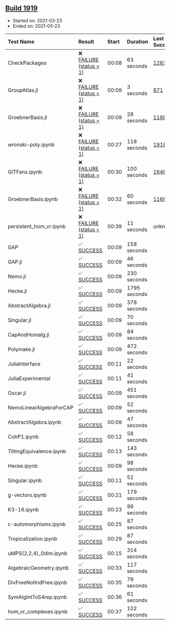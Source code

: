 ## [Build 1919](https://oscarci.mathematik.uni-kl.de/job/oscar-stable/1919/)

* Started on: 2021-03-23
* Ended on: 2021-03-23

| Test Name    | Result | Start | Duration | Last Success | First Failure |
|:-------------|:-------|:------|:---------|:-------------|:--------------|
| CheckPackages | ❌ [FAILURE (status = 1)](https://oscarci.mathematik.uni-kl.de/job/oscar-stable/1919/artifact/logs/build-1919/CheckPackages.log) | 00:08 | 63 seconds | [1263](https://oscarci.mathematik.uni-kl.de/job/oscar-stable/1263/) | [1264](https://oscarci.mathematik.uni-kl.de/job/oscar-stable/1264/) |
| GroupAtlas.jl | ❌ [FAILURE (status = 1)](https://oscarci.mathematik.uni-kl.de/job/oscar-stable/1919/artifact/logs/build-1919/GroupAtlas.jl.log) | 00:09 | 3 seconds | [871](https://oscarci.mathematik.uni-kl.de/job/oscar-stable/871/) | [872](https://oscarci.mathematik.uni-kl.de/job/oscar-stable/872/) |
| GroebnerBasis.jl | ❌ [FAILURE (status = 1)](https://oscarci.mathematik.uni-kl.de/job/oscar-stable/1919/artifact/logs/build-1919/GroebnerBasis.jl.log) | 00:09 | 28 seconds | [1168](https://oscarci.mathematik.uni-kl.de/job/oscar-stable/1168/) | [1169](https://oscarci.mathematik.uni-kl.de/job/oscar-stable/1169/) |
| wronski-poly.ipynb | ❌ [FAILURE (status = 1)](https://oscarci.mathematik.uni-kl.de/job/oscar-stable/1919/artifact/logs/build-1919/wronski-poly.ipynb.log) | 00:27 | 118 seconds | [1918](https://oscarci.mathematik.uni-kl.de/job/oscar-stable/1918/) | [1919](https://oscarci.mathematik.uni-kl.de/job/oscar-stable/1919/) |
| GITFans.ipynb | ❌ [FAILURE (status = 1)](https://oscarci.mathematik.uni-kl.de/job/oscar-stable/1919/artifact/logs/build-1919/GITFans.ipynb.log) | 00:30 | 100 seconds | [1646](https://oscarci.mathematik.uni-kl.de/job/oscar-stable/1646/) | [1647](https://oscarci.mathematik.uni-kl.de/job/oscar-stable/1647/) |
| GroebnerBasis.ipynb | ❌ [FAILURE (status = 1)](https://oscarci.mathematik.uni-kl.de/job/oscar-stable/1919/artifact/logs/build-1919/GroebnerBasis.ipynb.log) | 00:32 | 60 seconds | [1168](https://oscarci.mathematik.uni-kl.de/job/oscar-stable/1168/) | [1169](https://oscarci.mathematik.uni-kl.de/job/oscar-stable/1169/) |
| persistent_hom_vr.ipynb | ❌ [FAILURE (status = 1)](https://oscarci.mathematik.uni-kl.de/job/oscar-stable/1919/artifact/logs/build-1919/persistent_hom_vr.ipynb.log) | 00:39 | 11 seconds | unknown | unknown |
| GAP | ✅ [SUCCESS](https://oscarci.mathematik.uni-kl.de/job/oscar-stable/1919/artifact/logs/build-1919/GAP.log) | 00:09 | 158 seconds |  |  |
| GAP.jl | ✅ [SUCCESS](https://oscarci.mathematik.uni-kl.de/job/oscar-stable/1919/artifact/logs/build-1919/GAP.jl.log) | 00:09 | 46 seconds |  |  |
| Nemo.jl | ✅ [SUCCESS](https://oscarci.mathematik.uni-kl.de/job/oscar-stable/1919/artifact/logs/build-1919/Nemo.jl.log) | 00:09 | 230 seconds |  |  |
| Hecke.jl | ✅ [SUCCESS](https://oscarci.mathematik.uni-kl.de/job/oscar-stable/1919/artifact/logs/build-1919/Hecke.jl.log) | 00:09 | 1795 seconds |  |  |
| AbstractAlgebra.jl | ✅ [SUCCESS](https://oscarci.mathematik.uni-kl.de/job/oscar-stable/1919/artifact/logs/build-1919/AbstractAlgebra.jl.log) | 00:09 | 378 seconds |  |  |
| Singular.jl | ✅ [SUCCESS](https://oscarci.mathematik.uni-kl.de/job/oscar-stable/1919/artifact/logs/build-1919/Singular.jl.log) | 00:09 | 70 seconds |  |  |
| CapAndHomalg.jl | ✅ [SUCCESS](https://oscarci.mathematik.uni-kl.de/job/oscar-stable/1919/artifact/logs/build-1919/CapAndHomalg.jl.log) | 00:09 | 84 seconds |  |  |
| Polymake.jl | ✅ [SUCCESS](https://oscarci.mathematik.uni-kl.de/job/oscar-stable/1919/artifact/logs/build-1919/Polymake.jl.log) | 00:09 | 472 seconds |  |  |
| JuliaInterface | ✅ [SUCCESS](https://oscarci.mathematik.uni-kl.de/job/oscar-stable/1919/artifact/logs/build-1919/JuliaInterface.log) | 00:11 | 22 seconds |  |  |
| JuliaExperimental | ✅ [SUCCESS](https://oscarci.mathematik.uni-kl.de/job/oscar-stable/1919/artifact/logs/build-1919/JuliaExperimental.log) | 00:11 | 41 seconds |  |  |
| Oscar.jl | ✅ [SUCCESS](https://oscarci.mathematik.uni-kl.de/job/oscar-stable/1919/artifact/logs/build-1919/Oscar.jl.log) | 00:09 | 451 seconds |  |  |
| NemoLinearAlgebraForCAP | ✅ [SUCCESS](https://oscarci.mathematik.uni-kl.de/job/oscar-stable/1919/artifact/logs/build-1919/NemoLinearAlgebraForCAP.log) | 00:09 | 52 seconds |  |  |
| AbstractAlgebra.ipynb | ✅ [SUCCESS](https://oscarci.mathematik.uni-kl.de/job/oscar-stable/1919/artifact/logs/build-1919/AbstractAlgebra.ipynb.log) | 00:09 | 47 seconds |  |  |
| CohP1.ipynb | ✅ [SUCCESS](https://oscarci.mathematik.uni-kl.de/job/oscar-stable/1919/artifact/logs/build-1919/CohP1.ipynb.log) | 00:12 | 58 seconds |  |  |
| TiltingEquivalence.ipynb | ✅ [SUCCESS](https://oscarci.mathematik.uni-kl.de/job/oscar-stable/1919/artifact/logs/build-1919/TiltingEquivalence.ipynb.log) | 00:13 | 143 seconds |  |  |
| Hecke.ipynb | ✅ [SUCCESS](https://oscarci.mathematik.uni-kl.de/job/oscar-stable/1919/artifact/logs/build-1919/Hecke.ipynb.log) | 00:09 | 98 seconds |  |  |
| Singular.ipynb | ✅ [SUCCESS](https://oscarci.mathematik.uni-kl.de/job/oscar-stable/1919/artifact/logs/build-1919/Singular.ipynb.log) | 00:11 | 52 seconds |  |  |
| g-vectors.ipynb | ✅ [SUCCESS](https://oscarci.mathematik.uni-kl.de/job/oscar-stable/1919/artifact/logs/build-1919/g-vectors.ipynb.log) | 00:21 | 179 seconds |  |  |
| K3-16.ipynb | ✅ [SUCCESS](https://oscarci.mathematik.uni-kl.de/job/oscar-stable/1919/artifact/logs/build-1919/K3-16.ipynb.log) | 00:23 | 99 seconds |  |  |
| c-automorphisms.ipynb | ✅ [SUCCESS](https://oscarci.mathematik.uni-kl.de/job/oscar-stable/1919/artifact/logs/build-1919/c-automorphisms.ipynb.log) | 00:25 | 87 seconds |  |  |
| Tropicalization.ipynb | ✅ [SUCCESS](https://oscarci.mathematik.uni-kl.de/job/oscar-stable/1919/artifact/logs/build-1919/Tropicalization.ipynb.log) | 00:29 | 87 seconds |  |  |
| uMPS(2,2,4)_0dim.ipynb | ✅ [SUCCESS](https://oscarci.mathematik.uni-kl.de/job/oscar-stable/1919/artifact/logs/build-1919/uMPS-2-2-4-_0dim.ipynb.log) | 00:15 | 314 seconds |  |  |
| AlgebraicGeometry.ipynb | ✅ [SUCCESS](https://oscarci.mathematik.uni-kl.de/job/oscar-stable/1919/artifact/logs/build-1919/AlgebraicGeometry.ipynb.log) | 00:33 | 117 seconds |  |  |
| DivFreeNotIndFree.ipynb | ✅ [SUCCESS](https://oscarci.mathematik.uni-kl.de/job/oscar-stable/1919/artifact/logs/build-1919/DivFreeNotIndFree.ipynb.log) | 00:35 | 79 seconds |  |  |
| SymAlgIntToS4rep.ipynb | ✅ [SUCCESS](https://oscarci.mathematik.uni-kl.de/job/oscar-stable/1919/artifact/logs/build-1919/SymAlgIntToS4rep.ipynb.log) | 00:36 | 61 seconds |  |  |
| hom_vr_complexes.ipynb | ✅ [SUCCESS](https://oscarci.mathematik.uni-kl.de/job/oscar-stable/1919/artifact/logs/build-1919/hom_vr_complexes.ipynb.log) | 00:37 | 102 seconds |  |  |
